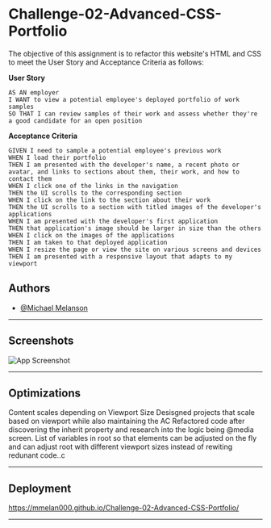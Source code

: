
# Challenge-02-Advanced-CSS-Portfolio

The objective of this assignment is to refactor this website's HTML and CSS to meet the User Story and Acceptance Criteria as follows:

**User Story**
```
AS AN employer
I WANT to view a potential employee's deployed portfolio of work samples
SO THAT I can review samples of their work and assess whether they're a good candidate for an open position
```

**Acceptance Criteria**
```
GIVEN I need to sample a potential employee's previous work
WHEN I load their portfolio
THEN I am presented with the developer's name, a recent photo or avatar, and links to sections about them, their work, and how to contact them
WHEN I click one of the links in the navigation
THEN the UI scrolls to the corresponding section
WHEN I click on the link to the section about their work
THEN the UI scrolls to a section with titled images of the developer's applications
WHEN I am presented with the developer's first application
THEN that application's image should be larger in size than the others
WHEN I click on the images of the applications
THEN I am taken to that deployed application
WHEN I resize the page or view the site on various screens and devices
THEN I am presented with a responsive layout that adapts to my viewport
```


## Authors

- [@Michael Melanson](https://github.com/mmelan000)

---

## Screenshots

![App Screenshot](https://i.ibb.co/ncvvsch/my-second-project.jpg)

---

## Optimizations

Content scales depending on Viewport Size
Desisgned projects that scale based on viewport while also maintaining the AC
Refactored code after discovering the inherit property and research into the logic being @media screen.
List of variables in root so that elements can be adjusted on the fly and can adjust root with different viewport sizes instead of rewiting redunant code..c


---

## Deployment

https://mmelan000.github.io/Challenge-02-Advanced-CSS-Portfolio/

---
